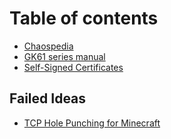 # Table of contents

* [Chaospedia](README.md)
* [GK61 series manual](gk61-series-manual.md)
* [Self-Signed Certificates](self-signed-certificates.md)

## Failed Ideas

* [TCP Hole Punching for Minecraft](failed-ideas/tcp-hole-punching-for-minecraft.md)
